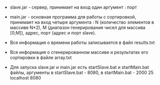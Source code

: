  - slave.jar - сервер, принимает на вход один аргумент : порт

 - main.jar - основная программа для работы с сортировкой, принимает на вход четыре аргумента : 
N (количество элементов в массиве N*2), M (диапазон генерирования чисел для массива [0;M]), адрес, порт 
(адрес и порт slave).

 - Вся информация о времени работы записывается в файл results.txt

 - Вся информация о сгенерированном массиве и результатах его сортировки в файле array.txt

 - Для запуска slave.jar и main.jar есть startSlave.bat и startMain.bat файлы, аргументы 
 в startSlave.bat - 8080, в startMain.bat - 2000 25 localhost 8080